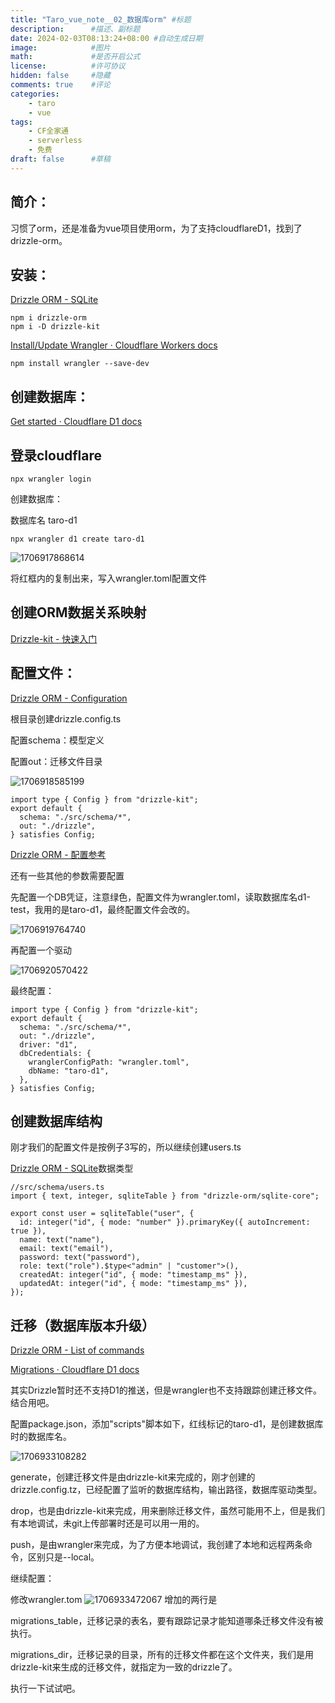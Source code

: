 ```yaml
---
title: "Taro_vue_note__02_数据库orm" #标题
description:      #描述、副标题
date: 2024-02-03T08:13:24+08:00 #自动生成日期
image:            #图片
math:             #是否开启公式
license:          #许可协议
hidden: false     #隐藏
comments: true    #评论
categories:
    - taro
    - vue
tags:
    - CF全家通
    - serverless
    - 免费
draft: false      #草稿
---
```

## 简介：

习惯了orm，还是准备为vue项目使用orm，为了支持cloudflareD1，找到了drizzle-orm。

## 安装：

[Drizzle ORM - SQLite](https://orm.drizzle.team/docs/get-started-sqlite#cloudflare-d1)

```
npm i drizzle-orm
npm i -D drizzle-kit
```

[Install/Update Wrangler · Cloudflare Workers docs](https://developers.cloudflare.com/workers/wrangler/install-and-update/)

```
npm install wrangler --save-dev
```

## 创建数据库：

[Get started · Cloudflare D1 docs](https://developers.cloudflare.com/d1/get-started/)

## 登录cloudflare

```
npx wrangler login
```

创建数据库：

数据库名 taro-d1

```
npx wrangler d1 create taro-d1
```

![1706917868614](image/taro_vue_note_02/1706917868614.png)

将红框内的复制出来，写入wrangler.toml配置文件

## 创建ORM数据关系映射

[Drizzle-kit - 快速入门](https://orm.drizzle.team/kit-docs/quick)

## 配置文件：

[Drizzle ORM - Configuration](https://orm.drizzle.team/kit-docs/conf)

根目录创建drizzle.config.ts

配置schema：模型定义

配置out：迁移文件目录

![1706918585199](image/taro_vue_note_02/1706918585199.png)

```
import type { Config } from "drizzle-kit";
export default {
  schema: "./src/schema/*",
  out: "./drizzle",
} satisfies Config;
```

[Drizzle ORM - 配置参考](https://orm.drizzle.team/kit-docs/config-reference#options)

还有一些其他的参数需要配置

先配置一个DB凭证，注意绿色，配置文件为wrangler.toml，读取数据库名d1-test，我用的是taro-d1，最终配置文件会改的。

![1706919764740](image/taro_vue_note_02/1706919764740.png)

再配置一个驱动

![1706920570422](image/taro_vue_note_02/1706920570422.png)

最终配置：

```
import type { Config } from "drizzle-kit";
export default {
  schema: "./src/schema/*",
  out: "./drizzle",
  driver: "d1",
  dbCredentials: {
    wranglerConfigPath: "wrangler.toml",
    dbName: "taro-d1",
  },
} satisfies Config;

```

## 创建数据库结构

刚才我们的配置文件是按例子3写的，所以继续创建users.ts

[Drizzle ORM - SQLite](https://orm.drizzle.team/docs/column-types/sqlite#integer)数据类型

```
//src/schema/users.ts
import { text, integer, sqliteTable } from "drizzle-orm/sqlite-core";

export const user = sqliteTable("user", {
  id: integer("id", { mode: "number" }).primaryKey({ autoIncrement: true }),
  name: text("name"),
  email: text("email"),
  password: text("password"),
  role: text("role").$type<"admin" | "customer">(),
  createdAt: integer("id", { mode: "timestamp_ms" }),
  updatedAt: integer("id", { mode: "timestamp_ms" }),
});

```

## 迁移（数据库版本升级）

[Drizzle ORM - List of commands](https://orm.drizzle.team/kit-docs/commands)

[Migrations · Cloudflare D1 docs](https://developers.cloudflare.com/d1/reference/migrations/)

其实Drizzle暂时还不支持D1的推送，但是wrangler也不支持跟踪创建迁移文件。结合用吧。

配置package.json，添加"scripts"脚本如下，红线标记的taro-d1，是创建数据库时的数据库名。

![1706933108282](image/taro_vue_note_02/1706933108282.png)

generate，创建迁移文件是由drizzle-kit来完成的，刚才创建的drizzle.config.tz，已经配置了监听的数据库结构，输出路径，数据库驱动类型。

drop，也是由drizzle-kit来完成，用来删除迁移文件，虽然可能用不上，但是我们有本地调试，未git上传部署时还是可以用一用的。

push，是由wrangler来完成，为了方便本地调试，我创建了本地和远程两条命令，区别只是--local。

继续配置：

修改wrangler.tom
![1706933472067](image/taro_vue_note_02/1706933472067.png)
增加的两行是

migrations_table，迁移记录的表名，要有跟踪记录才能知道哪条迁移文件没有被执行。

migrations_dir，迁移记录的目录，所有的迁移文件都在这个文件夹，我们是用drizzle-kit来生成的迁移文件，就指定为一致的drizzle了。

执行一下试试吧。

